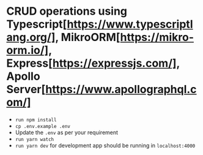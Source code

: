 # CRUD operations using Typescript[https://www.typescriptlang.org/], MikroORM[https://mikro-orm.io/], Express[https://expressjs.com/], Apollo Server[https://www.apollographql.com/]

- `run npm install`
- `cp .env.example .env`
- Update the `.env` as per your requirement
- `run yarn watch`
- `run yarn dev` for development app should be running in `localhost:4000`